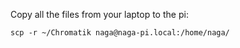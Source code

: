 Copy all the files from your laptop to the pi:

`scp -r ~/Chromatik naga@naga-pi.local:/home/naga/`
